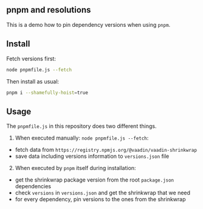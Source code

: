 ## pnpm and resolutions

This is a demo how to pin dependency versions when using `pnpm`.

## Install

Fetch versions first:

```sh
node pnpmfile.js --fetch
```

Then install as usual:

```sh
pnpm i --shamefully-hoist=true
```

## Usage

The `pnpmfile.js` in this repository does two different things.

1. When executed manually: `node pnpmfile.js --fetch`:

  - fetch data from `https://registry.npmjs.org/@vaadin/vaadin-shrinkwrap`
  - save data including versions information to `versions.json` file

2. When executed by `pnpm` itself during installation:

  - get the shrinkwrap package version from the root `package.json` dependencies
  - check `versions` in `versions.json` and get the shrinkwrap that we need
  - for every dependency, pin versions to the ones from the shrinkwrap

